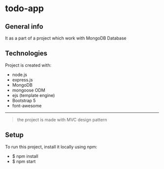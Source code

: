 # todo-app
## General info
It as a part of a project which work with MongoDB Database

## Technologies
 Project is created with:
* node.js
* express.js
* MongoDB
* mongoose ODM
* ejs (template engine)
* Bootstrap 5
* font-awesome
***
> the project is made with MVC design pattern

## Setup
To run this project, install it locally using npm:
- $ npm install
- $ npm start
